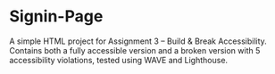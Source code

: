 # Signin-Page
A simple HTML project for Assignment 3 – Build &amp; Break Accessibility. Contains both a fully accessible version and a broken version with 5 accessibility violations, tested using WAVE and Lighthouse.
